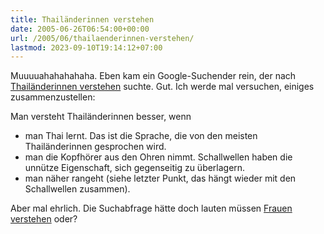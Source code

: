 ```yaml
---
title: Thailänderinnen verstehen
date: 2005-06-26T06:54:00+00:00
url: /2005/06/thailaenderinnen-verstehen/
lastmod: 2023-09-10T19:14:12+07:00
---
```

Muuuuahahahahaha. Eben kam ein Google-Suchender rein, der nach [Thailänderinnen verstehen][1] suchte. Gut. Ich werde mal versuchen, einiges zusammenzustellen:

Man versteht Thailänderinnen besser, wenn

* man Thai lernt. Das ist die Sprache, die von den meisten Thailänderinnen gesprochen wird.
* man die Kopfhörer aus den Ohren nimmt. Schallwellen haben die unnütze Eigenschaft, sich gegenseitig zu überlagern.
* man näher rangeht (siehe letzter Punkt, das hängt wieder mit den Schallwellen zusammen).

Aber mal ehrlich. Die Suchabfrage hätte doch lauten müssen [Frauen verstehen][2] oder?

 [1]: http://www.google.de/search?q=thail%C3%A4nderin+verstehen&hl=de&lr=&start=20&sa=N
 [2]: http://www.google.de/search?q=frauen+verstehen&hl=de&lr=&start=0&sa=N
